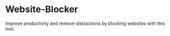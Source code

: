 # Website-Blocker
Improve productivity and remove distractions by blocking websites with this tool.
